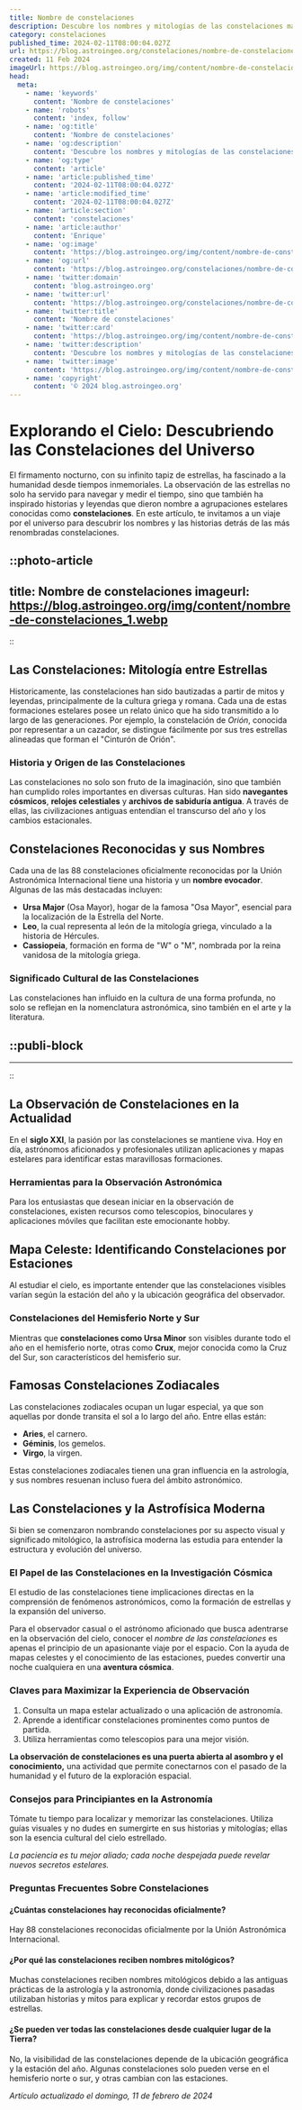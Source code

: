 ```yaml
---
title: Nombre de constelaciones
description: Descubre los nombres y mitologías de las constelaciones más fascinantes. Explora el cosmos y su historia astronómica.
category: constelaciones
published_time: 2024-02-11T08:00:04.027Z
url: https://blog.astroingeo.org/constelaciones/nombre-de-constelaciones
created: 11 Feb 2024
imageUrl: https://blog.astroingeo.org/img/content/nombre-de-constelaciones_1.webp
head:
  meta:
    - name: 'keywords'
      content: 'Nombre de constelaciones'
    - name: 'robots'
      content: 'index, follow'
    - name: 'og:title'
      content: 'Nombre de constelaciones'
    - name: 'og:description'
      content: 'Descubre los nombres y mitologías de las constelaciones más fascinantes. Explora el cosmos y su historia astronómica.'
    - name: 'og:type'
      content: 'article'
    - name: 'article:published_time'
      content: '2024-02-11T08:00:04.027Z'
    - name: 'article:modified_time'
      content: '2024-02-11T08:00:04.027Z'
    - name: 'article:section'
      content: 'constelaciones'
    - name: 'article:author'
      content: 'Enrique'
    - name: 'og:image'
      content: 'https://blog.astroingeo.org/img/content/nombre-de-constelaciones_1.webp'
    - name: 'og:url'
      content: 'https://blog.astroingeo.org/constelaciones/nombre-de-constelaciones'
    - name: 'twitter:domain'
      content: 'blog.astroingeo.org'
    - name: 'twitter:url'
      content: 'https://blog.astroingeo.org/constelaciones/nombre-de-constelaciones'
    - name: 'twitter:title'
      content: 'Nombre de constelaciones'
    - name: 'twitter:card'
      content: 'https://blog.astroingeo.org/img/content/nombre-de-constelaciones_1.webp'
    - name: 'twitter:description'
      content: 'Descubre los nombres y mitologías de las constelaciones más fascinantes. Explora el cosmos y su historia astronómica.'
    - name: 'twitter:image'
      content: 'https://blog.astroingeo.org/img/content/nombre-de-constelaciones_1.webp'
    - name: 'copyright'
      content: '© 2024 blog.astroingeo.org'
---
```

# Explorando el Cielo: Descubriendo las Constelaciones del Universo

El firmamento nocturno, con su infinito tapiz de estrellas, ha fascinado a la humanidad desde tiempos inmemoriales. La observación de las estrellas no solo ha servido para navegar y medir el tiempo, sino que también ha inspirado historias y leyendas que dieron nombre a agrupaciones estelares conocidas como **constelaciones**. En este artículo, te invitamos a un viaje por el universo para descubrir los nombres y las historias detrás de las más renombradas constelaciones.


::photo-article
---
title: Nombre de constelaciones
imageurl: https://blog.astroingeo.org/img/content/nombre-de-constelaciones_1.webp
---
::



## Las Constelaciones: Mitología entre Estrellas

Historicamente, las constelaciones han sido bautizadas a partir de mitos y leyendas, principalmente de la cultura griega y romana. Cada una de estas formaciones estelares posee un relato único que ha sido transmitido a lo largo de las generaciones. Por ejemplo, la constelación de *Orión*, conocida por representar a un cazador, se distingue fácilmente por sus tres estrellas alineadas que forman el "Cinturón de Orión".

### Historia y Origen de las Constelaciones

Las constelaciones no solo son fruto de la imaginación, sino que también han cumplido roles importantes en diversas culturas. Han sido **navegantes cósmicos**, **relojes celestiales** y **archivos de sabiduría antigua**. A través de ellas, las civilizaciones antiguas entendían el transcurso del año y los cambios estacionales.

## Constelaciones Reconocidas y sus Nombres

Cada una de las 88 constelaciones oficialmente reconocidas por la Unión Astronómica Internacional tiene una historia y un **nombre evocador**. Algunas de las más destacadas incluyen:

- **Ursa Major** (Osa Mayor), hogar de la famosa "Osa Mayor", esencial para la localización de la Estrella del Norte.
- **Leo**, la cual representa al león de la mitología griega, vinculado a la historia de Hércules.
- **Cassiopeia**, formación en forma de "W" o "M", nombrada por la reina vanidosa de la mitología griega.

### Significado Cultural de las Constelaciones

Las constelaciones han influido en la cultura de una forma profunda, no solo se reflejan en la nomenclatura astronómica, sino también en el arte y la literatura.


  ::publi-block
  ---
  ---
  ::
  
  

## La Observación de Constelaciones en la Actualidad

En el **siglo XXI**, la pasión por las constelaciones se mantiene viva. Hoy en día, astrónomos aficionados y profesionales utilizan aplicaciones y mapas estelares para identificar estas maravillosas formaciones. 

### Herramientas para la Observación Astronómica

Para los entusiastas que desean iniciar en la observación de constelaciones, existen recursos como telescopios, binoculares y aplicaciones móviles que facilitan este emocionante hobby.

## Mapa Celeste: Identificando Constelaciones por Estaciones

Al estudiar el cielo, es importante entender que las constelaciones visibles varían según la estación del año y la ubicación geográfica del observador.

### Constelaciones del Hemisferio Norte y Sur

Mientras que **constelaciones como Ursa Minor** son visibles durante todo el año en el hemisferio norte, otras como **Crux**, mejor conocida como la Cruz del Sur, son característicos del hemisferio sur.

## Famosas Constelaciones Zodiacales

Las constelaciones zodiacales ocupan un lugar especial, ya que son aquellas por donde transita el sol a lo largo del año. Entre ellas están:

- **Aries**, el carnero.
- **Géminis**, los gemelos.
- **Virgo**, la virgen.

Estas constelaciones zodiacales tienen una gran influencia en la astrología, y sus nombres resuenan incluso fuera del ámbito astronómico.

## Las Constelaciones y la Astrofísica Moderna

Si bien se comenzaron nombrando constelaciones por su aspecto visual y significado mitológico, la astrofísica moderna las estudia para entender la estructura y evolución del universo.

### El Papel de las Constelaciones en la Investigación Cósmica

El estudio de las constelaciones tiene implicaciones directas en la comprensión de fenómenos astronómicos, como la formación de estrellas y la expansión del universo.

Para el observador casual o el astrónomo aficionado que busca adentrarse en la observación del cielo, conocer el *nombre de las constelaciones* es apenas el principio de un apasionante viaje por el espacio. Con la ayuda de mapas celestes y el conocimiento de las estaciones, puedes convertir una noche cualquiera en una **aventura cósmica**.

### Claves para Maximizar la Experiencia de Observación

1. Consulta un mapa estelar actualizado o una aplicación de astronomía.
2. Aprende a identificar constelaciones prominentes como puntos de partida.
3. Utiliza herramientas como telescopios para una mejor visión.

**La observación de constelaciones es una puerta abierta al asombro y el conocimiento,** una actividad que permite conectarnos con el pasado de la humanidad y el futuro de la exploración espacial.

### Consejos para Principiantes en la Astronomía

Tómate tu tiempo para localizar y memorizar las constelaciones. Utiliza guías visuales y no dudes en sumergirte en sus historias y mitologías; ellas son la esencia cultural del cielo estrellado.

*La paciencia es tu mejor aliado; cada noche despejada puede revelar nuevos secretos estelares.*

### Preguntas Frecuentes Sobre Constelaciones

#### ¿Cuántas constelaciones hay reconocidas oficialmente?
Hay 88 constelaciones reconocidas oficialmente por la Unión Astronómica Internacional.

#### ¿Por qué las constelaciones reciben nombres mitológicos?
Muchas constelaciones reciben nombres mitológicos debido a las antiguas prácticas de la astrología y la astronomía, donde civilizaciones pasadas utilizaban historias y mitos para explicar y recordar estos grupos de estrellas.

#### ¿Se pueden ver todas las constelaciones desde cualquier lugar de la Tierra?
No, la visibilidad de las constelaciones depende de la ubicación geográfica y la estación del año. Algunas constelaciones solo pueden verse en el hemisferio norte o sur, y otras cambian con las estaciones.

_Artículo actualizado el domingo, 11 de febrero de 2024_